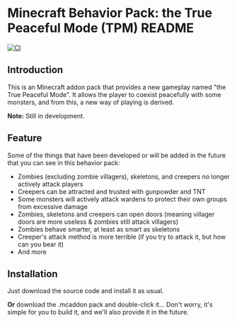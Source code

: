 # Minecraft Behavior Pack: the True Peaceful Mode (TPM) README

[![CI](https://github.com/Creeper19472/mcbehavior_tpm/actions/workflows/auto-release.yml/badge.svg)](https://github.com/Creeper19472/mcbehavior_tpm/actions/workflows/auto-release.yml)

## Introduction
This is an Minecraft addon pack that provides a new gameplay
named "the True Peaceful Mode". It allows the player to coexist
peacefully with some monsters, and from this, a new way of 
playing is derived.

**Note:** Still in development.

## Feature
Some of the things that have been developed or will be added in
the future that you can see in this behavior pack:

- Zombies (excluding zombie villagers), skeletons, and creepers
no longer actively attack players
- Creepers can be attracted and trusted with gunpowder and TNT
- Some monsters will actively attack wardens to protect their 
own groups from excessive damage
- Zombies, skeletons and creepers can open doors (meaning villager 
doors are more useless & zombies still attack villagers)
- Zombies behave smarter, at least as smart as skeletons
- Creeper's attack method is more terrible (if you try to attack 
it, but how can you bear it)
- And more

## Installation
Just download the source code and install it as usual. 

**Or** download the .mcaddon pack and double-click it... Don't 
worry, it's simple for you to build it, and we'll also provide it
in the future.
